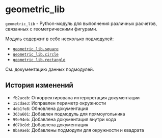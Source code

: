 # geometric_lib

`geometric_lib` - Python-модуль для выполнения различных расчетов, связанных с
геометрическими фигурами.

Модуль содержит в себе несколько подмодулей:

- [`geometric_lib.square`](./square.md)
- [`geometric_lib.circle`](./circle.md)
- [`geometric_lib.rectangle`](./rectangle.md)

См. документацию данных подмодулей.

## История изменений

- `fb2aceb`: Откорректирована интерпретация документации
- `15cdae3`: Исправлен периметр окружности
- `4db1fe8`: Обновлена документация
- `363a601`: Добавлен подмодуль для прямоугольника
- `99e94eb`: Добавлена документация внутри кода
- `d078c8d`: Добавлена документация
- `8ba9aeb`: Добавлены подмодули для окружности и квадрата
